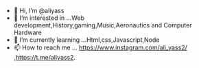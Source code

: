 - 👋 Hi, I’m @aliyass
- 👀 I’m interested in ...Web development,History,gaming,Music,Aeronautics and Computer Hardware
- 🌱 I’m currently learning ...Html,css,Javascript,Node
- 📫 How to reach me ... https://www.instagram.com/ali_yass2/  ,https://t.me/aliyass2.
